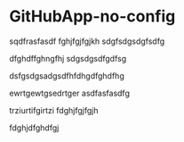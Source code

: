 # GitHubApp-no-config
sqdfrasfasdf
fghjfgjfgjkh
sdgfsdgsdgfsdfg


dfghdffghngfhj
sdgsdgsdfgdfsg


dsfgsdgsadgsdfhfdhgdfghdfhg

ewrtgewtgsedrtger
asdfasfasdfg


trziurtifgirtzi
fdghjfgjfgjh

fdghjdfghdfgj
